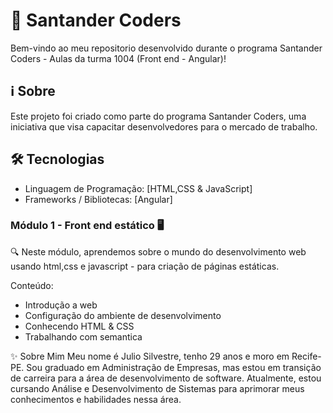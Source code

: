 # 🚀 Santander Coders

Bem-vindo ao meu repositorio desenvolvido durante o programa Santander Coders - Aulas da turma 1004 (Front end - Angular)!

## ℹ️ Sobre

Este projeto foi criado como parte do programa Santander Coders, uma iniciativa que visa capacitar desenvolvedores para o mercado de trabalho.

## 🛠️ Tecnologias

- Linguagem de Programação: [HTML,CSS & JavaScript]
- Frameworks / Bibliotecas: [Angular]

### Módulo 1 - Front end estático 🖥️

🔍 Neste módulo, aprendemos sobre o mundo do desenvolvimento web usando html,css e javascript - para criação de páginas estáticas.

Conteúdo:
- Introdução a web
- Configuração do ambiente de desenvolvimento
- Conhecendo HTML & CSS
- Trabalhando com semantica

✨ Sobre Mim
 Meu nome é Julio Silvestre, tenho 29 anos e moro em Recife-PE. Sou graduado em Administração de Empresas, mas estou em transição de carreira para a área de desenvolvimento de software. Atualmente, estou cursando Análise e Desenvolvimento de Sistemas para aprimorar meus conhecimentos e habilidades nessa área.
